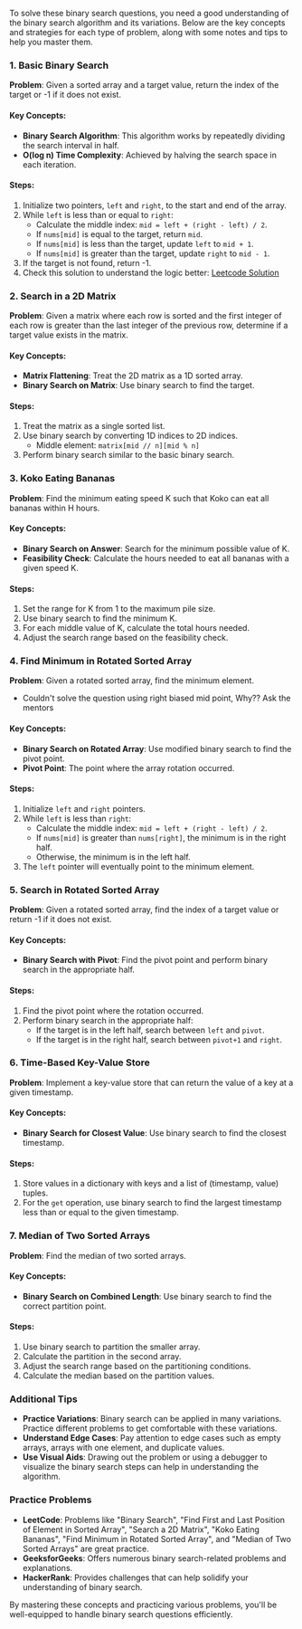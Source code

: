 To solve these binary search questions, you need a good understanding of the binary search algorithm and its variations. Below are the key concepts and strategies for each type of problem, along with some notes and tips to help you master them.

### 1. Basic Binary Search
**Problem**: Given a sorted array and a target value, return the index of the target or -1 if it does not exist.

#### Key Concepts:
- **Binary Search Algorithm**: This algorithm works by repeatedly dividing the search interval in half.
- **O(log n) Time Complexity**: Achieved by halving the search space in each iteration.

#### Steps:
1. Initialize two pointers, `left` and `right`, to the start and end of the array.
2. While `left` is less than or equal to `right`:
   - Calculate the middle index: `mid = left + (right - left) / 2`.
   - If `nums[mid]` is equal to the target, return `mid`.
   - If `nums[mid]` is less than the target, update `left` to `mid + 1`.
   - If `nums[mid]` is greater than the target, update `right` to `mid - 1`.
3. If the target is not found, return -1.
4. Check this solution to understand the logic better: [Leetcode Solution](https://leetcode.com/problems/binary-search/solutions/423162/binary-search-101/)
### 2. Search in a 2D Matrix
**Problem**: Given a matrix where each row is sorted and the first integer of each row is greater than the last integer of the previous row, determine if a target value exists in the matrix.

#### Key Concepts:
- **Matrix Flattening**: Treat the 2D matrix as a 1D sorted array.
- **Binary Search on Matrix**: Use binary search to find the target.

#### Steps:
1. Treat the matrix as a single sorted list.
2. Use binary search by converting 1D indices to 2D indices.
   - Middle element: `matrix[mid // n][mid % n]`
3. Perform binary search similar to the basic binary search.

### 3. Koko Eating Bananas
**Problem**: Find the minimum eating speed K such that Koko can eat all bananas within H hours.

#### Key Concepts:
- **Binary Search on Answer**: Search for the minimum possible value of K.
- **Feasibility Check**: Calculate the hours needed to eat all bananas with a given speed K.

#### Steps:
1. Set the range for K from 1 to the maximum pile size.
2. Use binary search to find the minimum K.
3. For each middle value of K, calculate the total hours needed.
4. Adjust the search range based on the feasibility check.

### 4. Find Minimum in Rotated Sorted Array
**Problem**: Given a rotated sorted array, find the minimum element.
- Couldn't solve the question using right biased mid point, Why?? Ask the mentors

#### Key Concepts:
- **Binary Search on Rotated Array**: Use modified binary search to find the pivot point.
- **Pivot Point**: The point where the array rotation occurred.

#### Steps:
1. Initialize `left` and `right` pointers.
2. While `left` is less than `right`:
   - Calculate the middle index: `mid = left + (right - left) / 2`.
   - If `nums[mid]` is greater than `nums[right]`, the minimum is in the right half.
   - Otherwise, the minimum is in the left half.
3. The `left` pointer will eventually point to the minimum element.

### 5. Search in Rotated Sorted Array
**Problem**: Given a rotated sorted array, find the index of a target value or return -1 if it does not exist.

#### Key Concepts:
- **Binary Search with Pivot**: Find the pivot point and perform binary search in the appropriate half.

#### Steps:
1. Find the pivot point where the rotation occurred.
2. Perform binary search in the appropriate half:
   - If the target is in the left half, search between `left` and `pivot`.
   - If the target is in the right half, search between `pivot+1` and `right`.

### 6. Time-Based Key-Value Store
**Problem**: Implement a key-value store that can return the value of a key at a given timestamp.

#### Key Concepts:
- **Binary Search for Closest Value**: Use binary search to find the closest timestamp.

#### Steps:
1. Store values in a dictionary with keys and a list of (timestamp, value) tuples.
2. For the `get` operation, use binary search to find the largest timestamp less than or equal to the given timestamp.

### 7. Median of Two Sorted Arrays
**Problem**: Find the median of two sorted arrays.

#### Key Concepts:
- **Binary Search on Combined Length**: Use binary search to find the correct partition point.

#### Steps:
1. Use binary search to partition the smaller array.
2. Calculate the partition in the second array.
3. Adjust the search range based on the partitioning conditions.
4. Calculate the median based on the partition values.

### Additional Tips
- **Practice Variations**: Binary search can be applied in many variations. Practice different problems to get comfortable with these variations.
- **Understand Edge Cases**: Pay attention to edge cases such as empty arrays, arrays with one element, and duplicate values.
- **Use Visual Aids**: Drawing out the problem or using a debugger to visualize the binary search steps can help in understanding the algorithm.

### Practice Problems
- **LeetCode**: Problems like "Binary Search", "Find First and Last Position of Element in Sorted Array", "Search a 2D Matrix", "Koko Eating Bananas", "Find Minimum in Rotated Sorted Array", and "Median of Two Sorted Arrays" are great practice.
- **GeeksforGeeks**: Offers numerous binary search-related problems and explanations.
- **HackerRank**: Provides challenges that can help solidify your understanding of binary search.

By mastering these concepts and practicing various problems, you'll be well-equipped to handle binary search questions efficiently.